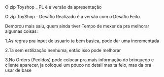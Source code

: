 O zip Toyshop _ PL é a versão da apresentação

O zip ToyShop - Desafio Realizado é a versão com o Desafio Feito

Demorou mais saiu, quem ainda tiver Tempo de mexer da pra melhorar algumas coisas:

1.As regras pra input de usuario ta bem basica, pode dar uma incrementada

2.Ta sem estilização nenhuma, então isso pode melhorar

3.No Orders (Pedidos) pode colocar pra mais informação do brinquedo e cliente aparecer,
ja coloquei um pouco no detail mas ta feio, mas da pra usar de base


